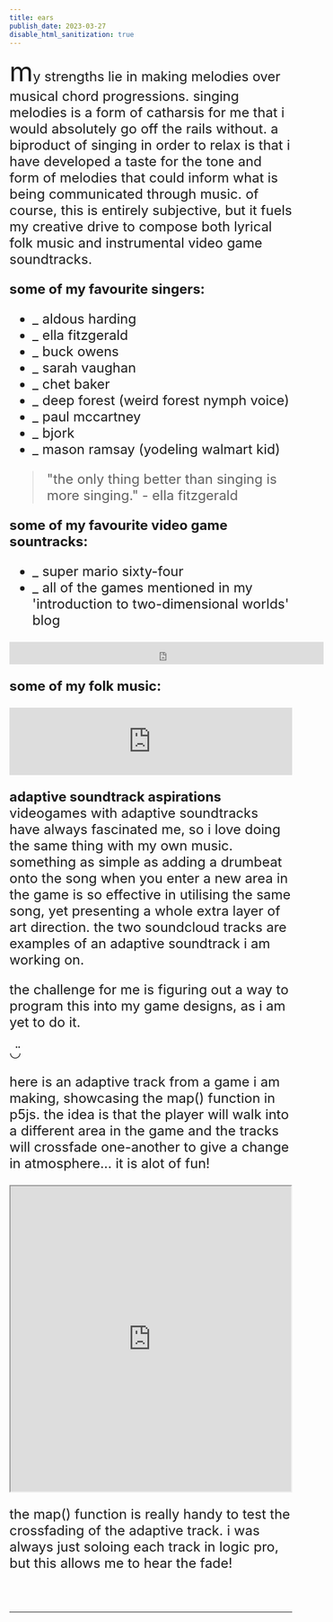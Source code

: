 ```yaml
---
title: ears
publish_date: 2023-03-27
disable_html_sanitization: true
--- 
```

<font size="8">m</font><font size="5">y strengths lie in making melodies over musical chord progressions. singing melodies is a form of catharsis for me that i would absolutely go off the rails without. a biproduct of singing in order to relax is that i have developed a taste for the tone and form of melodies that could inform what is being communicated through music. of course, this is entirely subjective, but it fuels my creative drive to compose both lyrical folk music and instrumental video game soundtracks.

**some of my favourite singers:**
- _ aldous harding
- _ ella fitzgerald
- _ buck owens
- _ sarah vaughan
- _ chet baker
- _ deep forest (weird forest nymph voice)
- _ paul mccartney
- _ bjork
- _ mason ramsay (yodeling walmart kid)

> "the only thing better than singing is more singing." - ella fitzgerald

**some of my favourite video game sountracks:**
- _ super mario sixty-four
- _ all of the games mentioned in my 'introduction to two-dimensional worlds' blog

<iframe width="560" height="40" src="https://www.youtube.com/embed/wj6eoK5fVGA" title="YouTube video player" frameborder="0" allow="accelerometer; autoplay; clipboard-write; encrypted-media; gyroscope; picture-in-picture; web-share" allowfullscreen></iframe>

**some of my folk music:**

<iframe style="border: 0; width: 100%; height: 120px;" src="https://bandcamp.com/EmbeddedPlayer/album=2844226812/size=large/bgcol=ffffff/linkcol=0687f5/tracklist=false/artwork=small/track=3427476574/transparent=true/" seamless><a href="https://hughfuchsen.bandcamp.com/album/do-you-have-a-minute">Do You Have a Minute? by Hugh F</a></iframe>


**adaptive soundtrack aspirations**
videogames with adaptive soundtracks have always fascinated me, so i love doing the same thing with my own music. something as simple as adding a drumbeat onto the song when you enter a new area in the game is so effective in utilising the same song, yet presenting a whole extra layer of art direction. the two soundcloud tracks are examples of an adaptive soundtrack i am working on. 

the challenge for me is figuring out a way to program this into my game designs, as i am yet to do it. 

◡̈

here is an adaptive track from a game i am making, showcasing the map() function in p5js. the idea is that the 
player will walk into a different area in the game and the tracks will crossfade one-another to give a change 
in atmosphere... it is alot of fun!


<iframe width="500" height="543"  src="https://editor.p5js.org/hughfuchsen/full/7kXZOHGG4"></iframe>



the map() function is really handy to test the crossfading of the adaptive track. i was always just soloing each track in logic pro, but this allows me to hear the fade! 

```js



```
--- 
</font>










